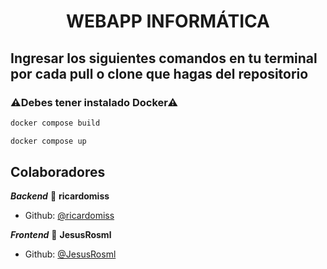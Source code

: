 # <center>WEBAPP INFORMÁTICA</center>
## Ingresar los siguientes comandos en tu terminal por cada pull o clone que hagas del repositorio

### ⚠Debes tener instalado Docker⚠
```bash
docker compose build
```
```bash
docker compose up
```

## Colaboradores
***Backend***
👤 **ricardomiss**

* Github: [@ricardomiss](https://github.com/ricardomiss)

***Frontend***
👤 **JesusRosml**
* Github: [@JesusRosml](https://github.com/jesusrosml)
